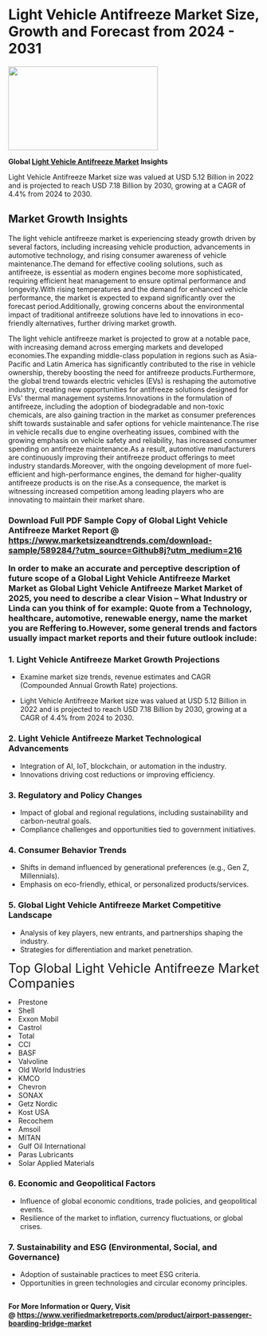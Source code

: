 <H1>Light Vehicle Antifreeze Market Size, Growth and Forecast from 2024 - 2031</H1><img class="aligncenter size-medium wp-image-584254" src="https://thirdeyenews.in/wp-content/uploads/2024/09/Global-Market-Research-300x168.jpeg" alt="" width="300" height="168" /><p><strong>Global&nbsp;<a href="https://www.marketsizeandtrends.com/download-sample/589284/?utm_source=Github8j?utm_medium=216">Light Vehicle Antifreeze Market</a> Insights</strong></p><p>Light Vehicle Antifreeze Market size was valued at USD 5.12 Billion in 2022 and is projected to reach USD 7.18 Billion by 2030, growing at a CAGR of 4.4% from 2024 to 2030.</p><p><h2>Market Growth Insights</h2> <p>The light vehicle antifreeze market is experiencing steady growth driven by several factors, including increasing vehicle production, advancements in automotive technology, and rising consumer awareness of vehicle maintenance.The demand for effective cooling solutions, such as antifreeze, is essential as modern engines become more sophisticated, requiring efficient heat management to ensure optimal performance and longevity.With rising temperatures and the demand for enhanced vehicle performance, the market is expected to expand significantly over the forecast period.Additionally, growing concerns about the environmental impact of traditional antifreeze solutions have led to innovations in eco-friendly alternatives, further driving market growth.</p> <p>The light vehicle antifreeze market is projected to grow at a notable pace, with increasing demand across emerging markets and developed economies.The expanding middle-class population in regions such as Asia-Pacific and Latin America has significantly contributed to the rise in vehicle ownership, thereby boosting the need for antifreeze products.Furthermore, the global trend towards electric vehicles (EVs) is reshaping the automotive industry, creating new opportunities for antifreeze solutions designed for EVs' thermal management systems.Innovations in the formulation of antifreeze, including the adoption of biodegradable and non-toxic chemicals, are also gaining traction in the market as consumer preferences shift towards sustainable and safer options for vehicle maintenance.The rise in vehicle recalls due to engine overheating issues, combined with the growing emphasis on vehicle safety and reliability, has increased consumer spending on antifreeze maintenance.As a result, automotive manufacturers are continuously improving their antifreeze product offerings to meet industry standards.Moreover, with the ongoing development of more fuel-efficient and high-performance engines, the demand for higher-quality antifreeze products is on the rise.As a consequence, the market is witnessing increased competition among leading players who are innovating to maintain their market share.<h3></p><p><span class=""><strong>Download Full PDF Sample Copy of Global Light Vehicle Antifreeze Market Report</strong> @ <a href="https://www.marketsizeandtrends.com/download-sample/589284/?utm_source=Github8j?utm_medium=216" target="_blank">https://www.marketsizeandtrends.com/download-sample/589284/?utm_source=Github8j?utm_medium=216</a></span></p><p>In order to make an accurate and perceptive description of future scope of a Global&nbsp;Light Vehicle Antifreeze Market Market as Global&nbsp;Light Vehicle Antifreeze Market Market of 2025, you need to describe a clear Vision &ndash; What Industry or Linda can you think of for example: Quote from a Technology, healthcare, automotive, renewable energy, name the market you are Reffering to.However, some general trends and factors usually impact market reports and their future outlook include:</p><h3>1.&nbsp;<strong>Light Vehicle Antifreeze Market Growth Projections</strong></h3><ul><li>Examine market size trends, revenue estimates and CAGR (Compounded Annual Growth Rate) projections.</li><li><p>Light Vehicle Antifreeze Market size was valued at USD 5.12 Billion in 2022 and is projected to reach USD 7.18 Billion by 2030, growing at a CAGR of 4.4% from 2024 to 2030.</p></li></ul><h3>2.&nbsp;<strong>Light Vehicle Antifreeze Market Technological Advancements</strong></h3><ul><li>Integration of AI, IoT, blockchain, or automation in the industry.</li><li>Innovations driving cost reductions or improving efficiency.</li></ul><h3>3.&nbsp;<strong>Regulatory and Policy Changes</strong></h3><ul><li>Impact of global and regional regulations, including sustainability and carbon-neutral goals.</li><li>Compliance challenges and opportunities tied to government initiatives.</li></ul><h3>4.&nbsp;<strong>Consumer Behavior Trends</strong></h3><ul><li>Shifts in demand influenced by generational preferences (e.g., Gen Z, Millennials).</li><li>Emphasis on eco-friendly, ethical, or personalized products/services.</li></ul><h3>5.&nbsp;<strong>Global Light Vehicle Antifreeze Market Competitive Landscape</strong></h3><ul><li>Analysis of key players, new entrants, and partnerships shaping the industry.</li><li>Strategies for differentiation and market penetration.</li></ul><p data-pm-slice="1 1 []"><span style="color: inherit; font-family: inherit; font-size: 25px;">Top Global Light Vehicle Antifreeze Market Companies</span></p><div class="" data-test-id=""><p><li>Prestone</li><li> Shell</li><li> Exxon Mobil</li><li> Castrol</li><li> Total</li><li> CCI</li><li> BASF</li><li> Valvoline</li><li> Old World Industries</li><li> KMCO</li><li> Chevron</li><li> SONAX</li><li> Getz Nordic</li><li> Kost USA</li><li> Recochem</li><li> Amsoil</li><li> MITAN</li><li> Gulf Oil International</li><li> Paras Lubricants</li><li> Solar Applied Materials</li></p></div><h3>6.&nbsp;<strong>Economic and Geopolitical Factors</strong></h3><ul><li>Influence of global economic conditions, trade policies, and geopolitical events.</li><li>Resilience of the market to inflation, currency fluctuations, or global crises.</li></ul><h3>7.&nbsp;<strong>Sustainability and ESG (Environmental, Social, and Governance)</strong></h3><ul><li>Adoption of sustainable practices to meet ESG criteria.</li><li>Opportunities in green technologies and circular economy principles.</li></ul><h2><strong style="font-size: 14px;">For More Information or Query, Visit @&nbsp;</strong><a style="background-color: #ffffff; font-size: 14px;" href="https://www.marketsizeandtrends.com/report/light-vehicle-antifreeze-market/" target="_blank">https://www.verifiedmarketreports.com/product/airport-passenger-boarding-bridge-market</a></h2>